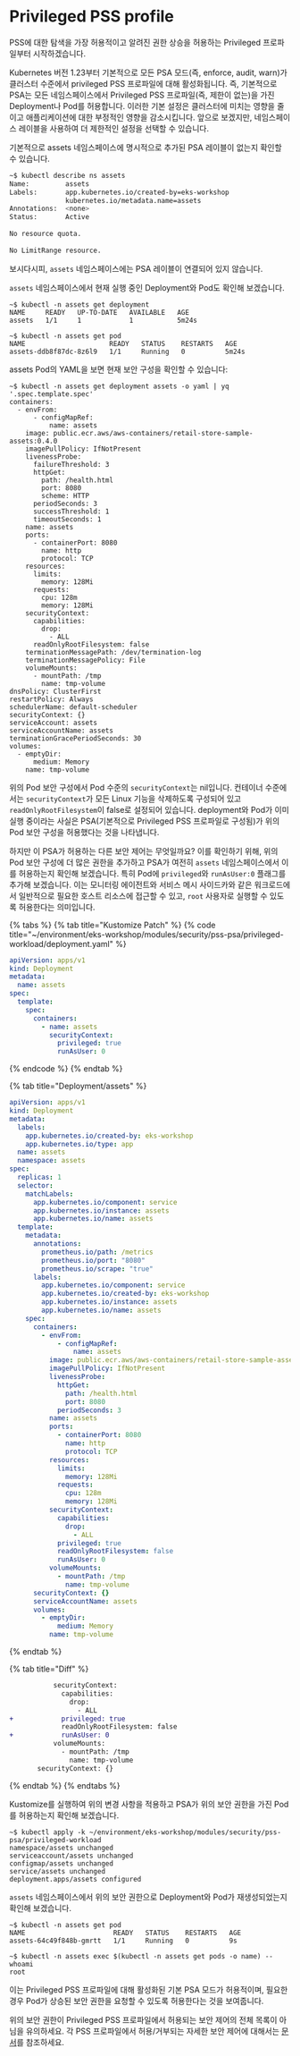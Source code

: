 # Privileged PSS profile

PSS에 대한 탐색을 가장 허용적이고 알려진 권한 상승을 허용하는 Privileged 프로파일부터 시작하겠습니다.

Kubernetes 버전 1.23부터 기본적으로 모든 PSA 모드(즉, enforce, audit, warn)가 클러스터 수준에서 privileged PSS 프로파일에 대해 활성화됩니다. 즉, 기본적으로 PSA는 모든 네임스페이스에서 Privileged PSS 프로파일(즉, 제한이 없는)을 가진 Deployment나 Pod를 허용합니다. 이러한 기본 설정은 클러스터에 미치는 영향을 줄이고 애플리케이션에 대한 부정적인 영향을 감소시킵니다. 앞으로 보겠지만, 네임스페이스 레이블을 사용하여 더 제한적인 설정을 선택할 수 있습니다.

기본적으로 assets 네임스페이스에 명시적으로 추가된 PSA 레이블이 없는지 확인할 수 있습니다.

```bash
~$ kubectl describe ns assets
Name:         assets
Labels:       app.kubernetes.io/created-by=eks-workshop
              kubernetes.io/metadata.name=assets
Annotations:  <none>
Status:       Active
 
No resource quota.
 
No LimitRange resource.
```

보시다시피, `assets` 네임스페이스에는 PSA 레이블이 연결되어 있지 않습니다.

`assets` 네임스페이스에서 현재 실행 중인 Deployment와 Pod도 확인해 보겠습니다.

```
~$ kubectl -n assets get deployment
NAME     READY   UP-TO-DATE   AVAILABLE   AGE
assets   1/1     1            1           5m24s

~$ kubectl -n assets get pod
NAME                     READY   STATUS    RESTARTS   AGE
assets-ddb8f87dc-8z6l9   1/1     Running   0          5m24s
```

assets Pod의 YAML을 보면 현재 보안 구성을 확인할 수 있습니다:

```
~$ kubectl -n assets get deployment assets -o yaml | yq '.spec.template.spec'
containers:
  - envFrom:
      - configMapRef:
          name: assets
    image: public.ecr.aws/aws-containers/retail-store-sample-assets:0.4.0
    imagePullPolicy: IfNotPresent
    livenessProbe:
      failureThreshold: 3
      httpGet:
        path: /health.html
        port: 8080
        scheme: HTTP
      periodSeconds: 3
      successThreshold: 1
      timeoutSeconds: 1
    name: assets
    ports:
      - containerPort: 8080
        name: http
        protocol: TCP
    resources:
      limits:
        memory: 128Mi
      requests:
        cpu: 128m
        memory: 128Mi
    securityContext:
      capabilities:
        drop:
          - ALL
      readOnlyRootFilesystem: false
    terminationMessagePath: /dev/termination-log
    terminationMessagePolicy: File
    volumeMounts:
      - mountPath: /tmp
        name: tmp-volume
dnsPolicy: ClusterFirst
restartPolicy: Always
schedulerName: default-scheduler
securityContext: {}
serviceAccount: assets
serviceAccountName: assets
terminationGracePeriodSeconds: 30
volumes:
  - emptyDir:
      medium: Memory
    name: tmp-volume
```



위의 Pod 보안 구성에서 Pod 수준의 `securityContext`는 nil입니다. 컨테이너 수준에서는 `securityContext`가 모든 Linux 기능을 삭제하도록 구성되어 있고 `readOnlyRootFilesystem`이 false로 설정되어 있습니다. deployment와 Pod가 이미 실행 중이라는 사실은 PSA(기본적으로 Privileged PSS 프로파일로 구성됨)가 위의 Pod 보안 구성을 허용했다는 것을 나타냅니다.

하지만 이 PSA가 허용하는 다른 보안 제어는 무엇일까요? 이를 확인하기 위해, 위의 Pod 보안 구성에 더 많은 권한을 추가하고 PSA가 여전히 `assets` 네임스페이스에서 이를 허용하는지 확인해 보겠습니다. 특히 Pod에 `privileged`와 `runAsUser:0` 플래그를 추가해 보겠습니다. 이는 모니터링 에이전트와 서비스 메시 사이드카와 같은 워크로드에서 일반적으로 필요한 호스트 리소스에 접근할 수 있고, `root` 사용자로 실행할 수 있도록 허용한다는 의미입니다.

{% tabs %}
{% tab title="Kustomize Patch" %}
{% code title="~/environment/eks-workshop/modules/security/pss-psa/privileged-workload/deployment.yaml" %}
```yaml
apiVersion: apps/v1
kind: Deployment
metadata:
  name: assets
spec:
  template:
    spec:
      containers:
        - name: assets
          securityContext:
            privileged: true
            runAsUser: 0
```
{% endcode %}
{% endtab %}

{% tab title="Deployment/assets" %}
```yaml
apiVersion: apps/v1
kind: Deployment
metadata:
  labels:
    app.kubernetes.io/created-by: eks-workshop
    app.kubernetes.io/type: app
  name: assets
  namespace: assets
spec:
  replicas: 1
  selector:
    matchLabels:
      app.kubernetes.io/component: service
      app.kubernetes.io/instance: assets
      app.kubernetes.io/name: assets
  template:
    metadata:
      annotations:
        prometheus.io/path: /metrics
        prometheus.io/port: "8080"
        prometheus.io/scrape: "true"
      labels:
        app.kubernetes.io/component: service
        app.kubernetes.io/created-by: eks-workshop
        app.kubernetes.io/instance: assets
        app.kubernetes.io/name: assets
    spec:
      containers:
        - envFrom:
            - configMapRef:
                name: assets
          image: public.ecr.aws/aws-containers/retail-store-sample-assets:0.4.0
          imagePullPolicy: IfNotPresent
          livenessProbe:
            httpGet:
              path: /health.html
              port: 8080
            periodSeconds: 3
          name: assets
          ports:
            - containerPort: 8080
              name: http
              protocol: TCP
          resources:
            limits:
              memory: 128Mi
            requests:
              cpu: 128m
              memory: 128Mi
          securityContext:
            capabilities:
              drop:
                - ALL
            privileged: true
            readOnlyRootFilesystem: false
            runAsUser: 0
          volumeMounts:
            - mountPath: /tmp
              name: tmp-volume
      securityContext: {}
      serviceAccountName: assets
      volumes:
        - emptyDir:
            medium: Memory
          name: tmp-volume
```
{% endtab %}

{% tab title="Diff" %}
```diff
           securityContext:
             capabilities:
               drop:
                 - ALL
+            privileged: true
             readOnlyRootFilesystem: false
+            runAsUser: 0
           volumeMounts:
             - mountPath: /tmp
               name: tmp-volume
       securityContext: {}
```
{% endtab %}
{% endtabs %}

Kustomize를 실행하여 위의 변경 사항을 적용하고 PSA가 위의 보안 권한을 가진 Pod를 허용하는지 확인해 보겠습니다.

```
~$ kubectl apply -k ~/environment/eks-workshop/modules/security/pss-psa/privileged-workload
namespace/assets unchanged
serviceaccount/assets unchanged
configmap/assets unchanged
service/assets unchanged
deployment.apps/assets configured
```

`assets` 네임스페이스에서 위의 보안 권한으로 Deployment와 Pod가 재생성되었는지 확인해 보겠습니다.

```
~$ kubectl -n assets get pod
NAME                      READY   STATUS    RESTARTS   AGE
assets-64c49f848b-gmrtt   1/1     Running   0          9s
 
~$ kubectl -n assets exec $(kubectl -n assets get pods -o name) -- whoami
root
```

이는 Privileged PSS 프로파일에 대해 활성화된 기본 PSA 모드가 허용적이며, 필요한 경우 Pod가 상승된 보안 권한을 요청할 수 있도록 허용한다는 것을 보여줍니다.

위의 보안 권한이 Privileged PSS 프로파일에서 허용되는 보안 제어의 전체 목록이 아님을 유의하세요. 각 PSS 프로파일에서 허용/거부되는 자세한 보안 제어에 대해서는 [문서](https://kubernetes.io/docs/concepts/security/pod-security-standards/)를 참조하세요.
